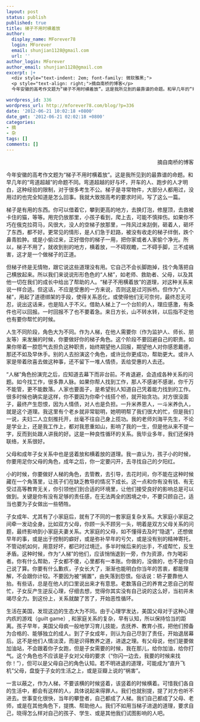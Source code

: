 ```yaml
---
layout: post
status: publish
published: true
title: 梯子不用时横着放
author:
  display_name: MForever78
  login: MForever
  email: shunjian1128@gmail.com
  url: ''
author_login: MForever
author_email: shunjian1128@gmail.com
excerpt: |+
  <div style="text-indent: 2em; font-family: 微软雅黑;">
  <p style="text-align: right;">摘自南桥的博客</p>
  今年安徽的高考作文题为“梯子不用时横着放”。这是我所见到的最靠谱的命题。和早几年的“弯道超越”的命题不同。弯道超越的好与坏，开车的人、跑步的人才明白，这种经验的限制，对于很多考生不公。梯子是寻常物件，大部分人都用过，没用过的也完全知道是怎么回事。我就大致按高考的要求时间，写了这么一篇。

wordpress_id: 336
wordpress_url: http://mforever78.com/blog/?p=336
date: '2012-06-21 10:02:18 +0800'
date_gmt: '2012-06-21 02:02:18 +0800'
categories:
- 摘
- 杂
tags: []
comments: []
---
```


<p style="text-align: right;">摘自南桥的博客</p>
<p>今年安徽的高考作文题为“梯子不用时横着放”。这是我所见到的最靠谱的命题。和早几年的“弯道超越”的命题不同。弯道超越的好与坏，开车的人、跑步的人才明白，这种经验的限制，对于很多考生不公。梯子是寻常物件，大部分人都用过，没用过的也完全知道是怎么回事。我就大致按高考的要求时间，写了这么一篇。</p>
<p><a id="more"></a><a id="more-336"></a></p>
<p>梯子是有用的东西。你可以借着它，攀到更高的地方，去换灯泡，修屋顶，去救被卡住的猫，等等。用完仍放那里，小孩子看到，爬上去，可能不慎摔伤。如果你不巧在俄克拉荷马，风很大，没人的空梯子放那里，一阵风过来刮倒，砸着人，砸坏了东西，都不好。更常见的情形，是人们急于赶路，被没有收走的梯子绊倒，跌个鼻青脸肿。或是小偷过来，正好借你的梯子一用，把你家或者人家偷个净光。所以，梯子不用了，就收到别的地方，横着放，一不碍观瞻，二不碍手脚，三不成祸害，这才是一个做梯子的正道。</p>
<p>但梯子终是无情物，跟它说这些道理没有用。它自己不会长脚跑掉，找个角落把自己横放起来。所以我们来说说形形色色的“人梯”，如老师、救助者、父母，以及其他一切在我们的成长中给出了帮助的人。“梯子不用横着放”的道理，对这种关系来说一样合适。但这话，不应是受惠的一方来说，否则这是过河拆桥。但作为“人梯”，用起了道德绑架的手段，使得关系恶化，或使得他们无可奈何，最终忍无可忍，说出这话来，也是陷人于不义。借助人梯上了一个台阶的人，理应感激，有条件也可以回报。一时回报不了也不要着急。来日方长，山不转水转，以后指不定他也有要你帮忙的时候。</p>
<p>人生不同阶段，角色大为不同。作为人梯，在他人需要你（作为监护人、师长、朋友等）来发展的时候，你要做好你的梯子角色。这个阶段不要回避自己的职责。如果你带着一腔怨气去担负这种职责，始终期望他人回报，期望他人对你感恩戴德，那还不如及早休手。别的人去扮演这个角色，或许比你更成功，帮助更大。或许人家是带着欣喜去做这种事，还不留下一堆人情债，丢给受惠的人去还。</p>
<p>“人梯”角色扮演完之后，应知道去幕下而非台前。不肯退避，会造成各种关系的问题。如今找工作，很多靠人脉。如果你帮人找到工作，那人不感谢不感谢，你千万不能管，更不能数落。人家也要面子，是希望别人知道自己凭着能力找到的工作。很多时候也确实是这样，你不要因为你牵个线搭个桥，就开始贪功。对方很没面子，最终产生怨恨，因为人情债，对人也是负担。一升米养恩人，一斗米养仇人，就是这个道理。我这里有个老乡就非常聪明，她明明帮了我们很大的忙，但是我们一说，夫妇二人立刻推托开，丝毫不往自己身上揽功。我的老师刘海平先生，不论是学业上，还是我工作上，都对我恩重如山，影响了我的一生，但是他从来不提一字，反而到处跟人讲我的好。这是一种良性循环的关系。我毕业多年，我们还保持联络，关系很好。</p>
<p>父母和成年子女关系中也是竖着放和横着放的道理。我一直认为，孩子小的时候，你要用足你父母的角色，成年之后，你一定要闪开，去寻找自己的夕阳红。</p>
<p>小的时候，你要做好人梯的角色，去管教，去引导，去花时间，你不能在这种时候藏在一个角落里，让孩子们在缺乏教导的情况下成长。这一点和你有没有钱、有无受过高等教育无关，你引领他们到合适的环境里，让他们接受良好的影响总是可以做到。关键是你有没有足够的责任感，在无法两全的困境之中，不要只顾自己，适当也要为子女做出一些牺牲。</p>
<p>子女成年、尤其有了小家庭后，就有了不同的一套家庭复杂关系。大家庭小家庭之间牵一发动全身。比如双方父母，你顾一头不顾另一头，明着是双方父母关系的问题，最终影响到小家庭夫妻关系。大家庭的父母，如不懂得去及时“隐退”，还想做早年的事，或是出于控制的癖好，或是弥补早年的亏欠，或是没有别的精神寄托，不管动机如何，用意好坏，都已时过境迁。多半时候后来的出手，不成帮忙，反生矛盾。这种时候，作为“人梯”的他们，应该悄悄退到一旁，作为资源，作为喝彩者。你有什么帮助，子女都不傻，心里都有一本账。你做的，没做的，也不是你自己说了算。你要有什么歉疚，子女长大了，渐渐也能明白你当年的苦衷，都能理解，不会跟你计较。不要因为被“搁置”，由失落到怨恨。俗话说：轿子要靠他人抬。有些话，总是在他人的口里说出来才有意思。老数落自己的养育之恩自己的帮忙，子女反产生逆反心理，仔细去想，觉得你其实没有自己说的这么好，当初并未竭尽全力。到这份上，关系就酸了苦了，开始恶性循环。</p>
<p>生活在美国，发现这边的生态大为不同。由于心理学发达，美国父母对于这种心理内疚的游戏（guilt game）, 和家庭关系的复杂，早有认知，所以保持恰当的距离。孩子早年，美国父母疯一般地学习育儿技能，去抚养、教育小孩，把他们预备为合格的、能够独立的成人。到了子女成年，则认为自己尽到了责任，开始退居幕后。这不是他们人情淡漠，而是识得教养之道，进退之理。有父母说，他们是要做加油站，不会跟着你子女跑，但是子女需要的时候，我在那儿，给你加油，给你打气。这个角色也不应该是子女对父母的要求（“你闪一边去，我要的时候来找你！”），但可以是父母自己的角色认知。若不明进退的道理，可能成为“直升飞机”父母，盘旋于子女的生活之上，或是豆瓣上说的“祸害”。</p>
<p>一言以蔽之，作为人梯，不要该横的时候竖着，该竖着的时候横着。可惜我们各自的生活中，都会有这样的人，具体说起来得罪人。我们也就别提，提了对方也听不进去。世事变化很快，当年的攀登者，自己都成了人梯。我们自己都成了父母、老师，或是在其他角色下，提携、帮助他人。我们不如用当梯子进退的道理，要求自己，晓得怎么样对自己的孩子、学生、或是其他我们试图影响的人吧。</p>

